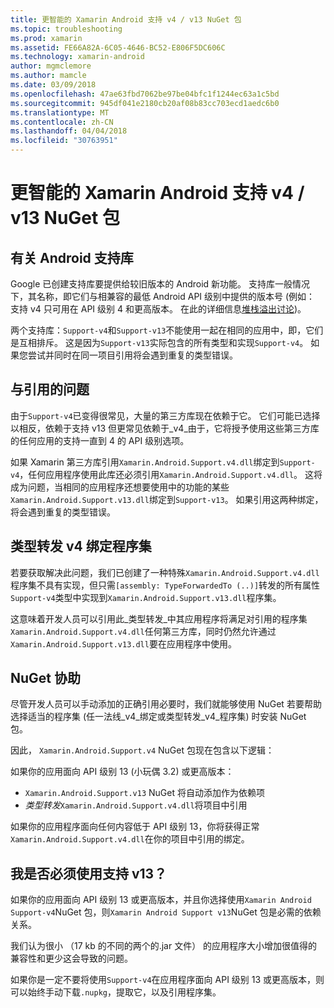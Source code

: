 ```yaml
---
title: 更智能的 Xamarin Android 支持 v4 / v13 NuGet 包
ms.topic: troubleshooting
ms.prod: xamarin
ms.assetid: FE66A82A-6C05-4646-BC52-E806F5DC606C
ms.technology: xamarin-android
author: mgmclemore
ms.author: mamcle
ms.date: 03/09/2018
ms.openlocfilehash: 47ae63fbd7062be97be04bfc1f1244ec63a1c5bd
ms.sourcegitcommit: 945df041e2180cb20af08b83cc703ecd1aedc6b0
ms.translationtype: MT
ms.contentlocale: zh-CN
ms.lasthandoff: 04/04/2018
ms.locfileid: "30763951"
---
```

# <a name="smarter-xamarin-android-support-v4--v13-nuget-packages"></a>更智能的 Xamarin Android 支持 v4 / v13 NuGet 包

## <a name="about-the-android-support-libraries"></a>有关 Android 支持库

Google 已创建支持库要提供给较旧版本的 Android 新功能。 支持库一般情况下，其名称，即它们与相兼容的最低 Android API 级别中提供的版本号 (例如： 支持 v4 只可用在 API 级别 4 和更高版本。 在此的详细信息[堆栈溢出讨论](http://stackoverflow.com/questions/9926403/android-support-package-compatibility-library-use-v4-or-v13))。 

两个支持库：`Support-v4`和`Support-v13`不能使用一起在相同的应用中，即，它们是互相排斥。 这是因为`Support-v13`实际包含的所有类型和实现`Support-v4`。 如果您尝试并同时在同一项目引用将会遇到重复的类型错误。

## <a name="problems-with-referencing"></a>与引用的问题

由于`Support-v4`已变得很常见，大量的第三方库现在依赖于它。 它们可能已选择以相反，依赖于支持 v13 但更常见依赖于_v4_由于，它将授予使用这些第三方库的任何应用的支持一直到 4 的 API 级别选项。

如果 Xamarin 第三方库引用`Xamarin.Android.Support.v4.dll`绑定到`Support-v4`，任何应用程序使用此库还必须引用`Xamarin.Android.Support.v4.dll`。 这将成为问题，当相同的应用程序还想要使用中的功能的某些`Xamarin.Android.Support.v13.dll`绑定到`Support-v13`。 如果引用这两种绑定，将会遇到重复的类型错误。

## <a name="type-forwarded-v4-binding-assembly"></a>类型转发 v4 绑定程序集

若要获取解决此问题，我们已创建了一种特殊`Xamarin.Android.Support.v4.dll`程序集不具有实现，但只需`[assembly: TypeForwardedTo (..)]`转发的所有属性`Support-v4`类型中实现到`Xamarin.Android.Support.v13.dll`程序集。

这意味着开发人员可以引用此_类型转发_中其应用程序将满足对引用的程序集`Xamarin.Android.Support.v4.dll`任何第三方库，同时仍然允许通过`Xamarin.Android.Support.v13.dll`要在应用程序中使用。

## <a name="nuget-assistance"></a>NuGet 协助

尽管开发人员可以手动添加的正确引用必要时，我们就能够使用 NuGet 若要帮助选择适当的程序集 (任一法线_v4_绑定或类型转发_v4_程序集) 时安装 NuGet 包。

因此， `Xamarin.Android.Support.v4` NuGet 包现在包含以下逻辑：

如果你的应用面向 API 级别 13 (小玩偶 3.2) 或更高版本：

*   `Xamarin.Android.Support.v13` NuGet 将自动添加作为依赖项
*   _类型转发_`Xamarin.Android.Support.v4.dll`将项目中引用

如果你的应用程序面向任何内容低于 API 级别 13，你将获得正常`Xamarin.Android.Support.v4.dll`在你的项目中引用的绑定。

## <a name="do-i-have-to-use-support-v13"></a>我是否必须使用支持 v13？

如果你的应用面向 API 级别 13 或更高版本，并且你选择使用`Xamarin Android Support-v4`NuGet 包，则`Xamarin Android Support v13`NuGet 包是必需的依赖关系。

我们认为很小 （17 kb 的不同的两个的.jar 文件） 的应用程序大小增加很值得的兼容性和更少这会导致的问题。

如果你是一定不要将使用`Support-v4`在应用程序面向 API 级别 13 或更高版本，则可以始终手动下载`.nupkg`，提取它，以及引用程序集。
